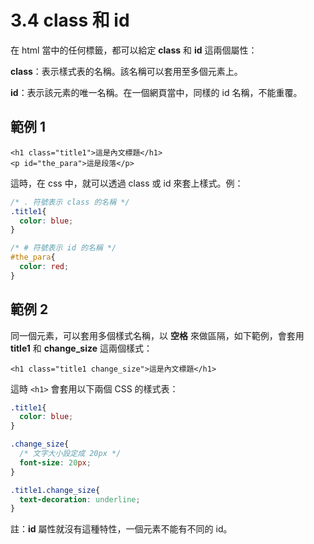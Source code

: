 # 3.4 class 和 id

在 html 當中的任何標籤，都可以給定 **class** 和 **id** 這兩個屬性：

**class**：表示樣式表的名稱。該名稱可以套用至多個元素上。

**id**：表示該元素的唯一名稱。在一個網頁當中，同樣的 id 名稱，不能重覆。

## 範例 1

```markup
<h1 class="title1">這是內文標題</h1>
<p id="the_para">這是段落</p>
```

這時，在 css 中，就可以透過 class 或 id 來套上樣式。例：

```css
/* . 符號表示 class 的名稱 */
.title1{
  color: blue;
}

/* # 符號表示 id 的名稱 */
#the_para{
  color: red;
}
```

## 範例 2

同一個元素，可以套用多個樣式名稱，以 **空格** 來做區隔，如下範例，會套用 **title1** 和 **change\_size** 這兩個樣式：

```markup
<h1 class="title1 change_size">這是內文標題</h1>
```

這時 `<h1>` 會套用以下兩個 CSS 的樣式表：

```css
.title1{
  color: blue;
}

.change_size{
  /* 文字大小設定成 20px */
  font-size: 20px;
}

.title1.change_size{
  text-decoration: underline;
}
```

註：**id** 屬性就沒有這種特性，一個元素不能有不同的 id。

